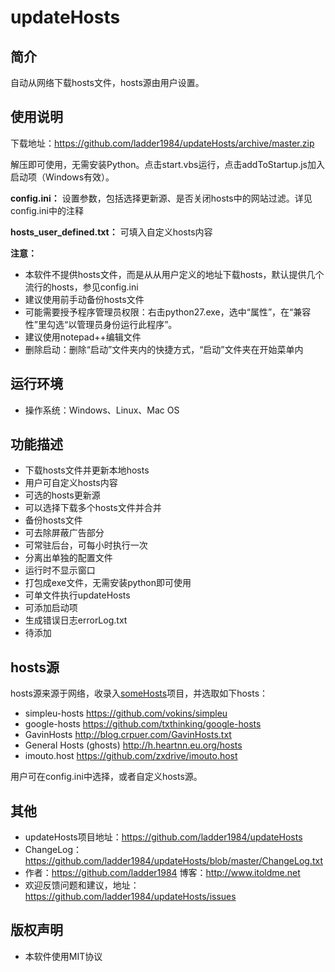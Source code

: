 updateHosts
============

## 简介
自动从网络下载hosts文件，hosts源由用户设置。

## 使用说明
下载地址：<https://github.com/ladder1984/updateHosts/archive/master.zip>

解压即可使用，无需安装Python。点击start.vbs运行，点击addToStartup.js加入启动项（Windows有效）。

**config.ini：** 设置参数，包括选择更新源、是否关闭hosts中的网站过滤。详见config.ini中的注释

**hosts_user_defined.txt：** 可填入自定义hosts内容

**注意：**

- 本软件不提供hosts文件，而是从从用户定义的地址下载hosts，默认提供几个流行的hosts，参见config.ini
- 建议使用前手动备份hosts文件
- 可能需要授予程序管理员权限：右击python27.exe，选中“属性”，在“兼容性”里勾选“以管理员身份运行此程序”。
- 建议使用notepad++编辑文件
- 删除启动：删除“启动”文件夹内的快捷方式，“启动”文件夹在开始菜单内


## 运行环境
- 操作系统：Windows、Linux、Mac OS


## 功能描述
- 下载hosts文件并更新本地hosts
- 用户可自定义hosts内容
- 可选的hosts更新源
- 可以选择下载多个hosts文件并合并
- 备份hosts文件
- 可去除屏蔽广告部分
- 可常驻后台，可每小时执行一次
- 分离出单独的配置文件
- 运行时不显示窗口
- 打包成exe文件，无需安装python即可使用
- 可单文件执行updateHosts
- 可添加启动项
- 生成错误日志errorLog.txt
- 待添加


## hosts源
hosts源来源于网络，收录入[someHosts](https://github.com/ladder1984/someHosts)项目，并选取如下hosts：

- simpleu-hosts <https://github.com/vokins/simpleu>
- google-hosts <https://github.com/txthinking/google-hosts>
- GavinHosts <http://blog.crpuer.com/GavinHosts.txt>
- General Hosts (ghosts) <http://h.heartnn.eu.org/hosts>
- imouto.host <https://github.com/zxdrive/imouto.host>

用户可在config.ini中选择，或者自定义hosts源。


## 其他
- updateHosts项目地址：<https://github.com/ladder1984/updateHosts>
- ChangeLog：<https://github.com/ladder1984/updateHosts/blob/master/ChangeLog.txt>
- 作者：<https://github.com/ladder1984> 博客：<http://www.itoldme.net>
- 欢迎反馈问题和建议，地址：<https://github.com/ladder1984/updateHosts/issues>

## 版权声明
- 本软件使用MIT协议
